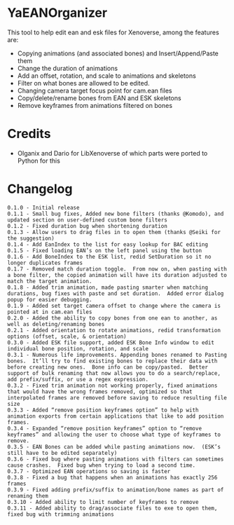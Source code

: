 # YaEANOrganizer
This tool to help edit ean and esk files for Xenoverse, among the features are:

* Copying animations (and associated bones) and Insert/Append/Paste them
* Change the duration of animations
* Add an offset, rotation, and scale to animations and skeletons
* Filter on what bones are allowed to be edited.
* Changing camera target focus point for cam.ean files
* Copy/delete/rename bones from EAN and ESK skeletons
* Remove keyframes from animations filtered on bones


# Credits
* Olganix and Dario for LibXenoverse of which parts were ported to Python for this

# Changelog
```
0.1.0 - Initial release
0.1.1 - Small bug fixes, Added new bone filters (thanks @Komodo), and updated section on user-defined custom bone filters
0.1.2 - Fixed duration bug when shortening duration
0.1.3 - Allow users to drag files in to open them (thanks @Seiki for the suggestion)
0.1.4 - Add EanIndex to the list for easy lookup for BAC editing
0.1.5 - Fixed loading EAN’s on the left panel using the button
0.1.6 - Add BoneIndex to the ESK list, redid SetDuration so it no longer duplicates frames
0.1.7 - Removed match duration toggle.  From now on, when pasting with a bone filter, the copied animation will have its duration adjusted to match the target animation.
0.1.8 - Added trim animation, made pasting smarter when matching durations, bug fixes with paste and set duration.  Added error dialog popup for easier debugging.
0.1.9 - Added set target camera offset to change where the camera is pointed at in cam.ean files
0.2.0 - Added the ability to copy bones from one ean to another, as well as deleting/renaming bones
0.2.1 - Added orientation to rotate animations, redid transformation options (offset, scale, & orientation)
0.3.0 - Added ESK file support, added ESK Bone Info window to edit individual bone position, rotation, and scale
0.3.1 - Numerous life improvements. Appending bones renamed to Pasting bones.  It’ll try to find existing bones to replace their data with before creating new ones.  Bone info can be copy/pasted.  Better support of bulk renaming that now allows you to do a search/replace, add prefix/suffix, or use a regex expression.
0.3.2 - Fixed trim animation not working properly, fixed animations that would have the wrong frames removed, optimized so that interpolated frames are removed before saving to reduce resulting file size
0.3.3 - Added “remove position keyframes option” to help with animation exports from certain applications that like to add position frames.
0.3.4 - Expanded “remove position keyframes” option to “remove keyframes” and allowing the user to choose what type of keyframes to remove.    
0.3.5 - EAN Bones can be added while pasting animations now.  (ESK’s still have to be edited separately)
0.3.6 - Fixed bug where pasting animations with filters can sometimes cause crashes.  Fixed bug when trying to load a second time.
0.3.7 - Optimized EAN operations so saving is faster
0.3.8 - Fixed a bug that happens when an animations has exactly 256 frames
0.3.9 - Fixed adding prefix/suffix to animation/bone names as part of renaming them
0.3.10 - Added ability to limit number of keyframes to remove
0.3.11 - Added ability to drag/associate files to exe to open them, fixed bug with trimming animations
```

